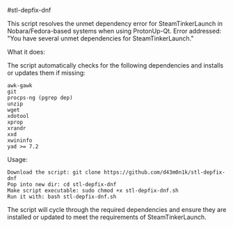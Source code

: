 #stl-depfix-dnf

This script resolves the unmet dependency error for SteamTinkerLaunch in Nobara/Fedora-based systems when using ProtonUp-Qt.
Error addressed:
"You have several unmet dependencies for SteamTinkerLaunch."

What it does:

The script automatically checks for the following dependencies and installs or updates them if missing:

    awk-gawk
    git
    procps-ng (pgrep dep)
    unzip
    wget
    xdotool
    xprop
    xrandr
    xxd
    xwininfo
    yad >= 7.2

Usage:

    Download the script: git clone https://github.com/d43m0n1k/stl-depfix-dnf
    Pop into new dir: cd stl-depfix-dnf
    Make script executable: sudo chmod +x stl-depfix-dnf.sh
    Run it with: bash stl-depfix-dnf.sh

The script will cycle through the required dependencies and ensure they are installed or updated to meet the requirements of SteamTinkerLaunch.

